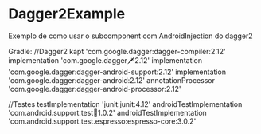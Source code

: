 # Dagger2Example
Exemplo de como usar o subcomponent com AndroidInjection do dagger2 


Gradle:
//Dagger2
kapt 'com.google.dagger:dagger-compiler:2.12'
implementation 'com.google.dagger:dagger:2.12'
implementation 'com.google.dagger:dagger-android-support:2.12'
implementation 'com.google.dagger:dagger-android:2.12'
annotationProcessor 'com.google.dagger:dagger-android-processor:2.12'

//Testes
testImplementation 'junit:junit:4.12'
androidTestImplementation 'com.android.support.test:runner:1.0.2'
androidTestImplementation 'com.android.support.test.espresso:espresso-core:3.0.2'
